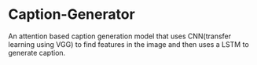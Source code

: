 # Caption-Generator
An attention based caption generation model that uses CNN(transfer learning using VGG) to find features in the image and then uses a LSTM to generate caption.
